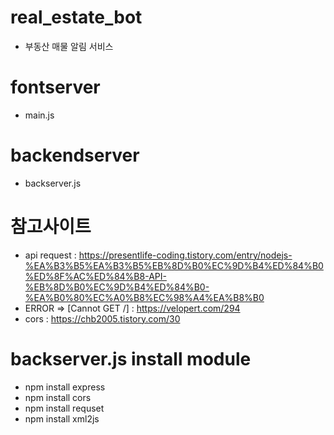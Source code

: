 # real_estate_bot
- 부동산 매물 알림 서비스

# fontserver
- main.js

# backendserver
- backserver.js

# 참고사이트
 - api request : https://presentlife-coding.tistory.com/entry/nodejs-%EA%B3%B5%EA%B3%B5%EB%8D%B0%EC%9D%B4%ED%84%B0%ED%8F%AC%ED%84%B8-API-%EB%8D%B0%EC%9D%B4%ED%84%B0-%EA%B0%80%EC%A0%B8%EC%98%A4%EA%B8%B0
 - ERROR => [Cannot GET /] : https://velopert.com/294
 - cors : https://chb2005.tistory.com/30

# backserver.js install module
 - npm install express
 - npm install cors
 - npm install requset
 - npm install xml2js
